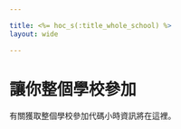 ```yaml
---

title: <%= hoc_s(:title_whole_school) %>
layout: wide

---
```



# 讓你整個學校參加

有關獲取整個學校參加代碼小時資訊將在這裡。

